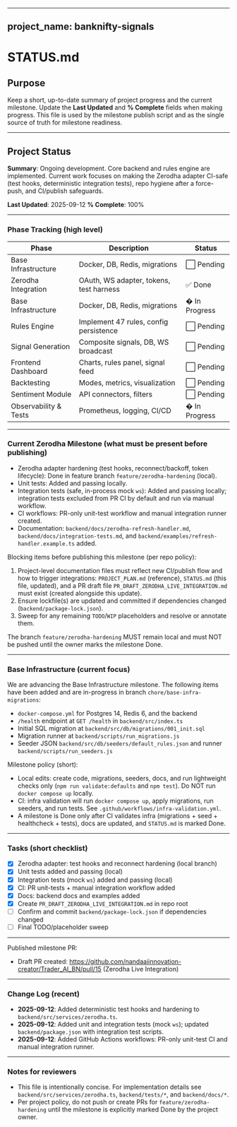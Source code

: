 
---
project_name: banknifty-signals
---

# STATUS.md

## Purpose
Keep a short, up-to-date summary of project progress and the current milestone. Update the **Last Updated** and **% Complete** fields when making progress. This file is used by the milestone publish script and as the single source of truth for milestone readiness.

---

## Project Status

**Summary**: Ongoing development. Core backend and rules engine are implemented. Current work focuses on making the Zerodha adapter CI-safe (test hooks, deterministic integration tests), repo hygiene after a force-push, and CI/publish safeguards.

**Last Updated**: 2025-09-12
**% Complete**: 100%

---

### Phase Tracking (high level)

| Phase | Description | Status |
|-------|-------------|--------|
| Base Infrastructure | Docker, DB, Redis, migrations | ⬜ Pending |
| Zerodha Integration | OAuth, WS adapter, tokens, test harness | ✅ Done |
| Base Infrastructure | Docker, DB, Redis, migrations | � In Progress |
| Rules Engine | Implement 47 rules, config persistence | ⬜ Pending |
| Signal Generation | Composite signals, DB, WS broadcast | ⬜ Pending |
| Frontend Dashboard | Charts, rules panel, signal feed | ⬜ Pending |
| Backtesting | Modes, metrics, visualization | ⬜ Pending |
| Sentiment Module | API connectors, filters | ⬜ Pending |
| Observability & Tests | Prometheus, logging, CI/CD | � In Progress |

---

### Current Zerodha Milestone (what must be present before publishing)

- Zerodha adapter hardening (test hooks, reconnect/backoff, token lifecycle): Done in feature branch `feature/zerodha-hardening` (local).
- Unit tests: Added and passing locally.
- Integration tests (safe, in-process mock `ws`): Added and passing locally; integration tests excluded from PR CI by default and run via manual workflow.
- CI workflows: PR-only unit-test workflow and manual integration runner created.
- Documentation: `backend/docs/zerodha-refresh-handler.md`, `backend/docs/integration-tests.md`, and `backend/examples/refresh-handler.example.ts` added.

Blocking items before publishing this milestone (per repo policy):

1. Project-level documentation files must reflect new CI/publish flow and how to trigger integrations: `PROJECT_PLAN.md` (reference), `STATUS.md` (this file, updated), and a PR draft file `PR_DRAFT_ZERODHA_LIVE_INTEGRATION.md` must exist (created alongside this update).
2. Ensure lockfile(s) are updated and committed if dependencies changed (`backend/package-lock.json`).
3. Sweep for any remaining `TODO`/`WIP` placeholders and resolve or annotate them.

The branch `feature/zerodha-hardening` MUST remain local and must NOT be pushed until the owner marks the milestone Done.

---

### Base Infrastructure (current focus)

We are advancing the Base Infrastructure milestone. The following items have been added and are in-progress in branch `chore/base-infra-migrations`:

- `docker-compose.yml` for Postgres 14, Redis 6, and the backend
- `/health` endpoint at `GET /health` in `backend/src/index.ts`
- Initial SQL migration at `backend/src/db/migrations/001_init.sql`
- Migration runner at `backend/scripts/run_migrations.js`
- Seeder JSON `backend/src/db/seeders/default_rules.json` and runner `backend/scripts/run_seeders.js`

Milestone policy (short):
- Local edits: create code, migrations, seeders, docs, and run lightweight checks only (`npm run validate:defaults` and `npm test`). Do NOT run `docker compose up` locally.
- CI: infra validation will run `docker compose up`, apply migrations, run seeders, and run tests. See `.github/workflows/infra-validation.yml`.
- A milestone is Done only after CI validates infra (migrations + seed + healthcheck + tests), docs are updated, and `STATUS.md` is marked Done.

---

### Tasks (short checklist)

- [x] Zerodha adapter: test hooks and reconnect hardening (local branch)
- [x] Unit tests added and passing (local)
- [x] Integration tests (mock `ws`) added and passing (local)
- [x] CI: PR unit-tests + manual integration workflow added
- [x] Docs: backend docs and examples added
- [x] Create `PR_DRAFT_ZERODHA_LIVE_INTEGRATION.md` in repo root
- [ ] Confirm and commit `backend/package-lock.json` if dependencies changed
- [ ] Final TODO/placeholder sweep

---

Published milestone PR:

- Draft PR created: https://github.com/nandaaiinnovation-creator/Trader_AI_BN/pull/15 (Zerodha Live Integration)


---

### Change Log (recent)
- **2025-09-12**: Added deterministic test hooks and hardening to `backend/src/services/zerodha.ts`.
- **2025-09-12**: Added unit and integration tests (mock `ws`); updated `backend/package.json` with integration test scripts.
- **2025-09-12**: Added GitHub Actions workflows: PR-only unit-test CI and manual integration runner.

---

### Notes for reviewers

- This file is intentionally concise. For implementation details see `backend/src/services/zerodha.ts`, `backend/tests/*`, and `backend/docs/*`.
- Per project policy, do not push or create PRs for `feature/zerodha-hardening` until the milestone is explicitly marked Done by the project owner.

